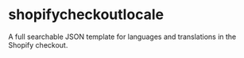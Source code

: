 # shopifycheckoutlocale
A full searchable JSON template for languages and translations in the Shopify checkout.
